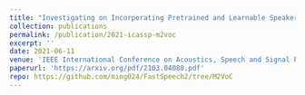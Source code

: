 ```yaml
---
title: "Investigating on Incorporating Pretrained and Learnable Speaker Representations for Multi-Speaker Multi-Style Text-to-Speech"
collection: publications
permalink: /publication/2021-icassp-m2voc
excerpt: ''
date: 2021-06-11
venue: 'IEEE International Conference on Acoustics, Speech and Signal Processing (ICASSP)'
paperurl: 'https://arxiv.org/pdf/2103.04088.pdf'
repo: https://github.com/ming024/FastSpeech2/tree/M2VoC
---
```

